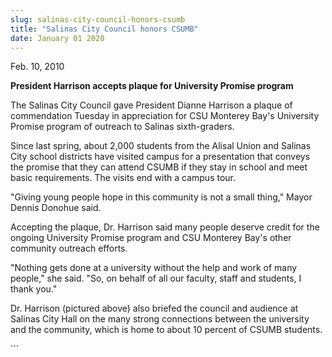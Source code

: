 ```yaml
---
slug: salinas-city-council-honors-csumb
title: "Salinas City Council honors CSUMB"
date: January 01 2020
---
```


 
<p>Feb. 10, 2010</p>
<p>
  <strong
    >President Harrison accepts plaque for University Promise program</strong
  >
</p>
<p>
  The Salinas City Council gave President Dianne Harrison a plaque of
  commendation Tuesday in appreciation for CSU Monterey Bay's University Promise
  program of outreach to Salinas sixth-graders.
</p>
<p>
  Since last spring, about 2,000 students from the Alisal Union and Salinas City
  school districts have visited campus for a presentation that conveys the
  promise that they can attend CSUMB if they stay in school and meet basic
  requirements. The visits end with a campus tour.
</p>
<p>
  "Giving young people hope in this community is not a small thing," Mayor
  Dennis Donohue said.
</p>
<p>
  Accepting the plaque, Dr. Harrison said many people deserve credit for the
  ongoing University Promise program and CSU Monterey Bay's other community
  outreach efforts.
</p>
<p>
  "Nothing gets done at a university without the help and work of many people,"
  she said. "So, on behalf of all our faculty, staff and students, I thank you."
</p>
<p>
  Dr. Harrison (pictured above) also briefed the council and audience at Salinas
  City Hall on the many strong connections between the university and the
  community, which is home to about 10 percent of CSUMB students.
</p>
<p></p>
```

